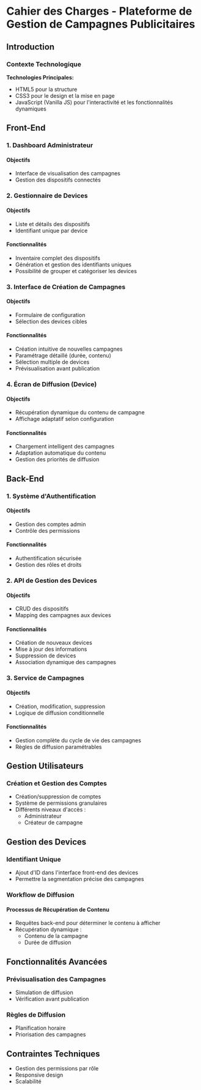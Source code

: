 # Cahier des Charges - Plateforme de Gestion de Campagnes Publicitaires

## Introduction

### Contexte Technologique

**Technologies Principales:**
- HTML5 pour la structure
- CSS3 pour le design et la mise en page
- JavaScript (Vanilla JS) pour l'interactivité et les fonctionnalités dynamiques

## Front-End

### 1. Dashboard Administrateur

#### Objectifs
- Interface de visualisation des campagnes
- Gestion des dispositifs connectés

### 2. Gestionnaire de Devices

#### Objectifs
- Liste et détails des dispositifs
- Identifiant unique par device

#### Fonctionnalités
- Inventaire complet des dispositifs
- Génération et gestion des identifiants uniques
- Possibilité de grouper et catégoriser les devices

### 3. Interface de Création de Campagnes

#### Objectifs
- Formulaire de configuration
- Sélection des devices cibles

#### Fonctionnalités
- Création intuitive de nouvelles campagnes
- Paramétrage détaillé (durée, contenu)
- Sélection multiple de devices
- Prévisualisation avant publication

### 4. Écran de Diffusion (Device)

#### Objectifs
- Récupération dynamique du contenu de campagne
- Affichage adaptatif selon configuration

#### Fonctionnalités
- Chargement intelligent des campagnes
- Adaptation automatique du contenu
- Gestion des priorités de diffusion

## Back-End

### 1. Système d'Authentification

#### Objectifs
- Gestion des comptes admin
- Contrôle des permissions

#### Fonctionnalités
- Authentification sécurisée
- Gestion des rôles et droits

### 2. API de Gestion des Devices

#### Objectifs
- CRUD des dispositifs
- Mapping des campagnes aux devices

#### Fonctionnalités
- Création de nouveaux devices
- Mise à jour des informations
- Suppression de devices
- Association dynamique des campagnes

### 3. Service de Campagnes

#### Objectifs
- Création, modification, suppression
- Logique de diffusion conditionnelle

#### Fonctionnalités
- Gestion complète du cycle de vie des campagnes
- Règles de diffusion paramétrables

## Gestion Utilisateurs

### Création et Gestion des Comptes

- Création/suppression de comptes
- Système de permissions granulaires
- Différents niveaux d'accès :
  * Administrateur
  * Créateur de campagne

## Gestion des Devices

### Identifiant Unique

- Ajout d'ID dans l'interface front-end des devices
- Permettre la segmentation précise des campagnes

### Workflow de Diffusion

#### Processus de Récupération de Contenu
- Requêtes back-end pour déterminer le contenu à afficher
- Récupération dynamique :
  * Contenu de la campagne
  * Durée de diffusion

## Fonctionnalités Avancées

### Prévisualisation des Campagnes
- Simulation de diffusion
- Vérification avant publication

### Règles de Diffusion
- Planification horaire
- Priorisation des campagnes

## Contraintes Techniques

- Gestion des permissions par rôle
- Responsive design
- Scalabilité
